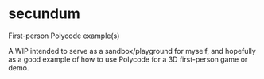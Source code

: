 secundum
========

First-person Polycode example(s)

A WIP intended to serve as a sandbox/playground for myself, and 
hopefully as a good example of how to use Polycode for a 3D 
first-person game or demo.
